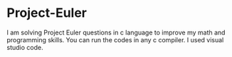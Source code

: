 # Project-Euler
I am solving Project Euler questions in c language to improve my math and programming skills. You can run the codes in any c compiler. I used visual studio code.
